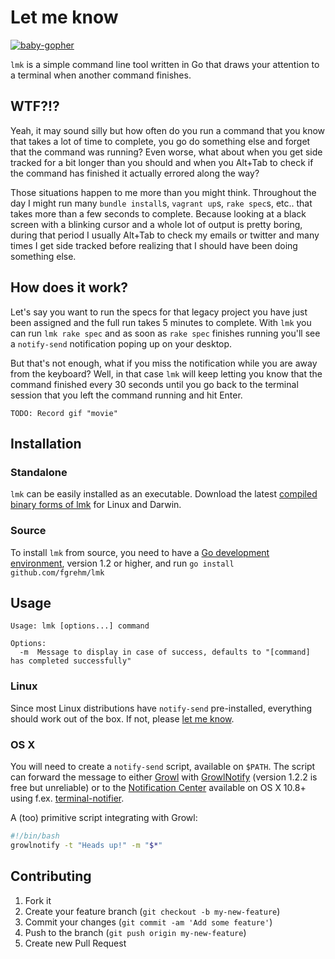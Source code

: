 # Let me know

[![baby-gopher](https://raw2.github.com/drnic/babygopher-site/gh-pages/images/babygopher-badge.png)](http://www.babygopher.org)

`lmk` is a simple command line tool written in Go that draws your attention to
a terminal when another command finishes.


## WTF?!?

Yeah, it may sound silly but how often do you run a command that you know that
takes a lot of time to complete, you go do something else and forget that the
command was running? Even worse, what about when you get side tracked for a bit
longer than you should and when you Alt+Tab to check if the command has finished
it actually errored along the way?

Those situations happen to me more than you might think. Throughout the day I
might run many `bundle install`s, `vagrant up`s, `rake spec`s, etc.. that takes
more than a few seconds to complete. Because looking at a black screen with a
blinking cursor and a whole lot of output is pretty boring, during that period I
usually Alt+Tab to check my emails or twitter and many times I get side tracked
before realizing that I should have been doing something else.


## How does it work?

Let's say you want to run the specs for that legacy project you have just been
assigned and the full run takes 5 minutes to complete. With `lmk` you can run
`lmk rake spec` and as soon as `rake spec` finishes running you'll see a `notify-send`
notification poping up on your desktop.

But that's not enough, what if you miss the notification while you are away from
the keyboard? Well, in that case `lmk` will keep letting you know that the
command finished every 30 seconds until you go back to the terminal session that
you left the command running and hit Enter.

```
TODO: Record gif "movie"
```


## Installation

### Standalone

`lmk` can be easily installed as an executable. Download the latest [compiled
binary forms of lmk](https://github.com/fgrehm/lmk/releases) for Linux and Darwin.

### Source

To install `lmk` from source, you need to have a [Go development environment](http://golang.org/doc/install),
version 1.2 or higher, and run `go install github.com/fgrehm/lmk`


## Usage

```
Usage: lmk [options...] command

Options:
  -m  Message to display in case of success, defaults to "[command] has completed successfully"
```

### Linux

Since most Linux distributions have `notify-send` pre-installed, everything
should work out of the box. If not, please [let me know](https://github.com/fgrehm/lmk/issues/new).

### OS X

You will need to create a `notify-send` script, available on `$PATH`. The script can forward the message to either
[Growl](http://growl.info/) with [GrowlNotify](http://growl.info/downloads) (version 1.2.2 is free but unreliable)
or to the [Notification Center](http://support.apple.com/kb/HT5362) available on OS X 10.8+
using f.ex. [terminal-notifier](https://github.com/alloy/terminal-notifier).

A (too) primitive script integrating with Growl:

```bash
#!/bin/bash
growlnotify -t "Heads up!" -m "$*"
```


## Contributing

1. Fork it
2. Create your feature branch (`git checkout -b my-new-feature`)
3. Commit your changes (`git commit -am 'Add some feature'`)
4. Push to the branch (`git push origin my-new-feature`)
5. Create new Pull Request
